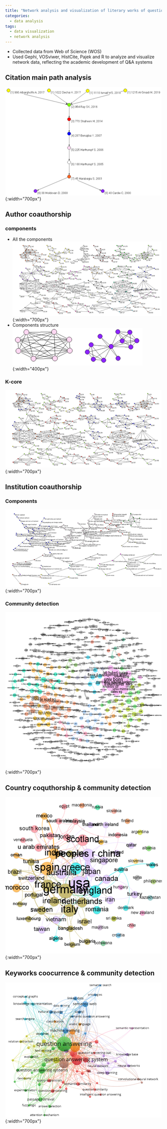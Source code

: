 ```yaml
---
title: "Network analysis and visualization of literary works of question and answering systems"
categories:
  - data analysis
tags:
  - data visualization
  - network analysis
---
```

+ Collected data from Web of Science (WOS)
+ Used Gephi, VOSviwer, HistCite, Pajek and R to analyze and visualize network data, reflecting the academic development of Q&A systems

## Citation main path analysis
![avatar](/assets/images/q&a_system/1.png){:width="700px"}  

## Author coauthorship
### components
+ All the components
![avatar](/assets/images/q&a_system/2.png){:width="700px"}  
+ Components structure
![avatar](/assets/images/q&a_system/3.png){:width="400px"}  
### K-core
![avatar](/assets/images/q&a_system/4.png){:width="700px"}  

## Institution coauthorship
### Components
![avatar](/assets/images/q&a_system/5.png){:width="700px"}  
### Community detection
![avatar](/assets/images/q&a_system/6.png){:width="700px"}  

## Country coquthorship & community detection
![avatar](/assets/images/q&a_system/7.png){:width="700px"}  

## Keyworks coocurrence & community detection
![avatar](/assets/images/q&a_system/8.png){:width="700px"}  
